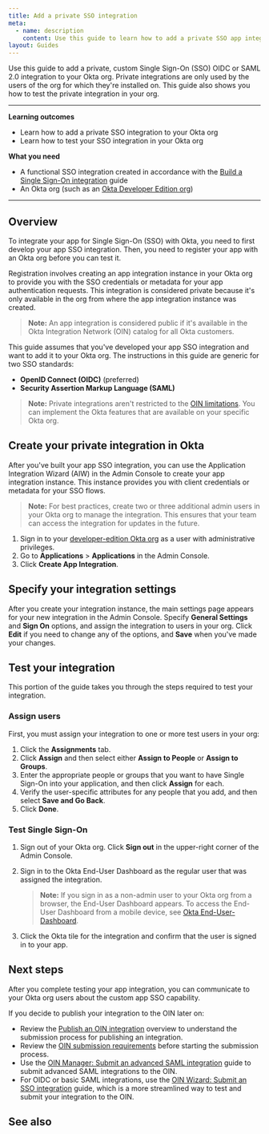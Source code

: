 ```yaml
---
title: Add a private SSO integration
meta:
  - name: description
    content: Use this guide to learn how to add a private SSO app integration to your Okta org.
layout: Guides
---
```


Use this guide to add a private, custom Single Sign-On (SSO) OIDC or SAML 2.0 integration to your Okta org. Private integrations are only used by the users of the org for which they're installed on. This guide also shows you how to test the private integration in your org.

---

**Learning outcomes**

* Learn how to add a private SSO integration to your Okta org
* Learn how to test your SSO integration in your Okta org

**What you need**

* A functional SSO integration created in accordance with the [Build a Single Sign-On integration](/docs/guides/build-sso-integration/) guide
* An Okta org (such as an [Okta Developer Edition org](https://developer.okta.com/signup))

---

## Overview

To integrate your app for Single Sign-On (SSO) with Okta, you need to first develop your app SSO integration. Then, you need to register your app with an Okta org before you can test it.

Registration involves creating an app integration instance in your Okta org to provide you with the SSO credentials or metadata for your app authentication requests. This integration is considered private because it's only available in the org from where the app integration instance was created.

> **Note:** An app integration is considered public if it's available in the Okta Integration Network (OIN) catalog for all Okta customers.

This guide assumes that you've developed your app SSO integration and want to add it to your Okta org. The instructions in this guide are generic for two SSO standards:

* **OpenID Connect (OIDC)** (preferred)
* **Security Assertion Markup Language (SAML)**

> **Note:** Private integrations aren't restricted to the [OIN limitations](/docs/guides/submit-app-prereq/main/#oin-limitations). You can implement the Okta features that are available on your specific Okta org.

## Create your private integration in Okta

After you've built your app SSO integration, you can use the Application Integration Wizard (AIW) in the Admin Console to create your app integration instance. This instance provides you with client credentials or metadata for your SSO flows.

> **Note:** For best practices, create two or three additional admin users in your Okta org to manage the integration. This ensures that your team can access the integration for updates in the future.

1. Sign in to your [developer-edition Okta org](/login/) as a user with administrative privileges.
1. Go to **Applications** > **Applications** in the Admin Console.
1. Click **Create App Integration**.

<StackSnippet snippet="create" />


## Specify your integration settings

After you create your integration instance, the main settings page appears for your new integration in the Admin Console. Specify **General Settings** and **Sign On** options, and assign the integration to users in your org. Click **Edit** if you need to change any of the options, and **Save** when you've made your changes.

<StackSnippet snippet="settings" />

## Test your integration

This portion of the guide takes you through the steps required to test your integration.

### Assign users

First, you must assign your integration to one or more test users in your org:

1. Click the **Assignments** tab.
1. Click **Assign** and then select either **Assign to People** or **Assign to Groups**.
1. Enter the appropriate people or groups that you want to have Single Sign-On into your application, and then click **Assign** for each.
1. Verify the user-specific attributes for any people that you add, and then select **Save and Go Back**.
1. Click **Done**.

### Test Single Sign-On

1. Sign out of your Okta org. Click **Sign out** in the upper-right corner of the Admin Console.
1. Sign in to the Okta End-User Dashboard as the regular user that was assigned the integration.

   > **Note:** If you sign in as a non-admin user to your Okta org from a browser, the End-User Dashboard appears. To access the End-User Dashboard from a mobile device, see [Okta End-User-Dashboard](https://help.okta.com/okta_help.htm?type=eu&id=ext_user_dashboard_overview).
1. Click the Okta tile for the integration and confirm that the user is signed in to your app.

<StackSnippet snippet="test" />

## Next steps

After you complete testing your app integration, you can communicate to your Okta org users about the custom app SSO capability.

If you decide to publish your integration to the OIN later on:

* Review the [Publish an OIN integration](/docs/guides/submit-app-overview/) overview to understand the submission process for publishing an integration.
* Review the [OIN submission requirements](/docs/guides/submit-app-prereq/) before starting the submission process.
* Use the [OIN Manager: Submit an advanced SAML integration](/docs/guides/submit-sso-app/saml2/main/) guide to submit advanced SAML integrations to the OIN.
* For OIDC or basic SAML integrations, use the [OIN Wizard: Submit an SSO integration](/docs/guides/submit-oin-app/saml2/main/) guide, which is a more streamlined way to test and submit your integration to the OIN.

## See also

<StackSnippet snippet="see-also" />

